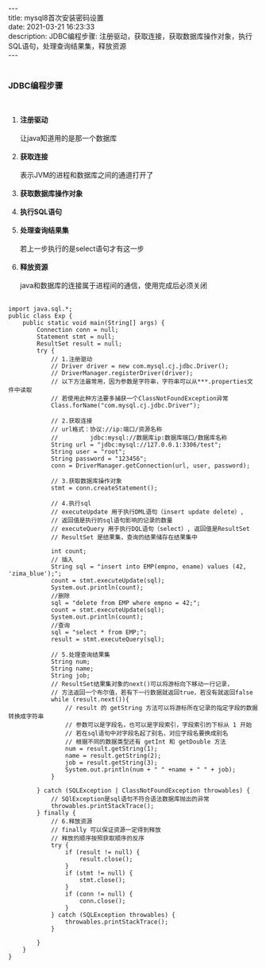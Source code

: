 ---&emsp;  
title: mysql8首次安装密码设置&emsp;  
date: 2021-03-21 16:23:33&emsp;  
description: JDBC编程步骤: 注册驱动，获取连接，获取数据库操作对象，执行SQL语句，处理查询结果集，释放资源&emsp;  
---&emsp;  
&emsp;  
### JDBC编程步骤&emsp;  
&emsp;  
1. **注册驱动**&emsp;  
&emsp;  
   让java知道用的是那一个数据库&emsp;  
&emsp;  
2. **获取连接**&emsp;  
&emsp;  
   表示JVM的进程和数据库之间的通道打开了&emsp;  
&emsp;  
3. **获取数据库操作对象**&emsp;  
&emsp;  
4. **执行SQL语句**&emsp;  
&emsp;  
5. **处理查询结果集**&emsp;  
&emsp;  
   若上一步执行的是select语句才有这一步&emsp;  
&emsp;  
6. **释放资源**&emsp;  
&emsp;  
   java和数据库的连接属于进程间的通信，使用完成后必须关闭&emsp;  
&emsp;  
```mysql
import java.sql.*;
public class Exp {
    public static void main(String[] args) {
        Connection conn = null;
        Statement stmt = null;
        ResultSet result = null;
        try {
            // 1.注册驱动
            // Driver driver = new com.mysql.cj.jdbc.Driver();
            // DriverManager.registerDriver(driver);
            // 以下方法最常用，因为参数是字符串，字符串可以从***.properties文件中读取
            // 若使用此种方法要多捕获一个ClassNotFoundException异常
            Class.forName("com.mysql.cj.jdbc.Driver");

            // 2.获取连接
            // url格式：协议://ip:端口/资源名称
            //         jdbc:mysql://数据库ip:数据库端口/数据库名称
            String url = "jdbc:mysql://127.0.0.1:3306/test";
            String user = "root";
            String password = "123456";
            conn = DriverManager.getConnection(url, user, password);

            // 3.获取数据库操作对象
            stmt = conn.createStatement();

            // 4.执行sql
            // executeUpdate 用于执行DML语句（insert update delete）, 
            // 返回值是执行的sql语句影响的记录的数量
            // executeQuery 用于执行DQL语句（select）, 返回值是ResultSet
            // ResultSet 是结果集，查询的结果储存在结果集中

            int count;
            // 插入
            String sql = "insert into EMP(empno, ename) values (42, 'zima_blue');";
            count = stmt.executeUpdate(sql);
            System.out.println(count);
            //删除
            sql = "delete from EMP where empno = 42;";
            count = stmt.executeUpdate(sql);
            System.out.println(count);
            //查询
            sql = "select * from EMP;";
            result = stmt.executeQuery(sql);

            // 5.处理查询结果集
            String num;
            String name;
            String job;
            // ResultSet结果集对象的next()可以将游标向下移动一行记录，
            // 方法返回一个布尔值，若有下一行数据就返回true，若没有就返回false
            while (result.next()){
                // result 的 getString 方法可以将游标所在记录的指定字段的数据转换成字符串
                // 参数可以是字段名，也可以是字段索引，字段索引的下标从 1 开始
                // 若在sql语句中对字段名起了别名，对应字段名要换成别名
                // 根据不同的数据类型还有 getInt 和 getDouble 方法
                num = result.getString(1);
                name = result.getString(2);
                job = result.getString(3);
                System.out.println(num + " " +name + " " + job);
            }

        } catch (SQLException | ClassNotFoundException throwables) {
            // SQlException是sql语句不符合语法数据库抛出的异常
            throwables.printStackTrace();
        } finally {
            // 6.释放资源
            // finally 可以保证资源一定得到释放
            // 释放的顺序按照获取顺序的反序
            try {
                if (result != null) {
                    result.close();
                }
                if (stmt != null) {
                    stmt.close();
                }
                if (conn != null) {
                    conn.close();
                }
            } catch (SQLException throwables) {
                throwables.printStackTrace();
            }

        }
    }
}

```
&emsp;  
&emsp;  
